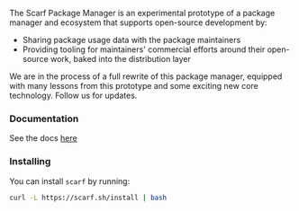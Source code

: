 The Scarf Package Manager is an experimental prototype of a package manager and ecosystem that supports open-source development by:

- Sharing package usage data with the package maintainers 
- Providing tooling for maintainers' commercial efforts around their open-source work, baked into the distribution layer

We are in the process of a full rewrite of this package manager, equipped with many lessons from this prototype and some exciting new core technology. Follow us for updates.

### Documentation

See the docs [here](https://docs.scarf.sh)

### Installing

You can install `scarf` by running:

```bash
curl -L https://scarf.sh/install | bash
```
